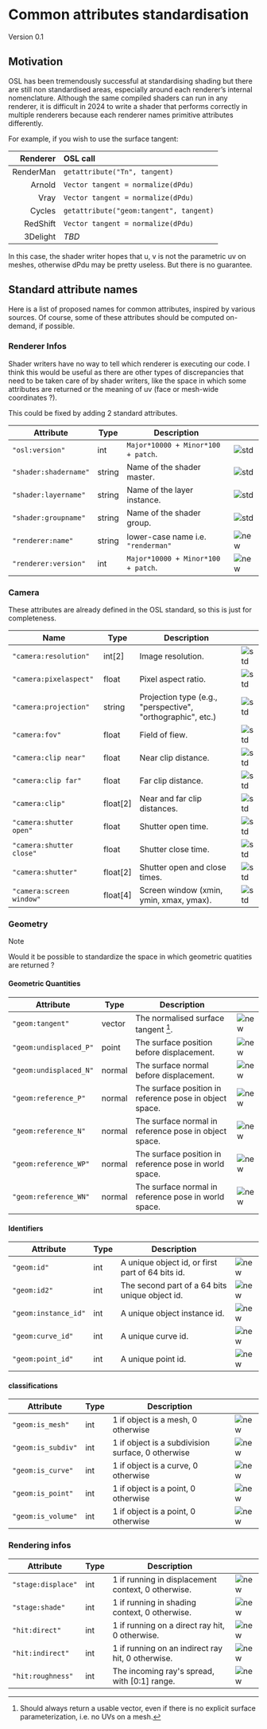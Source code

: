 # Common attributes standardisation

Version 0.1

## Motivation

OSL has been tremendously successful at standardising shading but there are still non standardised areas, especially around each renderer’s internal nomenclature.
Although the same compiled shaders can run in any renderer, it is difficult in 2024 to write a shader that performs correctly in multiple renderers because each renderer names primitive attributes differently.

For example, if you wish to use the surface tangent:

| Renderer | OSL call |
| -: | :- |
| RenderMan | `getattribute("Tn", tangent)` |
| Arnold | `Vector tangent = normalize(dPdu)` |
| Vray | `Vector tangent = normalize(dPdu)` |
| Cycles | `getattribute("geom:tangent", tangent)` |
| RedShift | `Vector tangent = normalize(dPdu)` |
| 3Delight | *TBD* |

In this case, the shader writer hopes that u, v is not the parametric uv on meshes, otherwise dPdu may be pretty useless. But there is no guarantee.

## Standard attribute names

Here is a list of proposed names for common attributes, inspired by various sources. Of course, some of these attributes should be computed on-demand, if possible.

### Renderer Infos

Shader writers have no way to tell which renderer is executing our code. I think this would be useful as there are other types of discrepancies that need to be taken care of by shader writers, like the space in which some attributes are returned or the meaning of uv (face or mesh-wide coordinates ?).

This could be fixed by adding 2 standard attributes.

| Attribute | Type | Description | |
| - | - | - | - |
| `"osl:version"` | int | `Major*10000 + Minor*100 + patch`. | ![std]( https://img.shields.io/badge/std-grey) |
| `"shader:shadername"` | string | Name of the shader master. | ![std]( https://img.shields.io/badge/std-grey) |
| `"shader:layername"` | string | Name of the layer instance. | ![std]( https://img.shields.io/badge/std-grey) |
| `"shader:groupname"` | string | Name of the shader group. | ![std]( https://img.shields.io/badge/std-grey) |
| `"renderer:name"` | string | lower-case name i.e. `"renderman"` | ![new]( https://img.shields.io/badge/new-blue) |
| `"renderer:version"` | int | `Major*10000 + Minor*100 + patch`. | ![new]( https://img.shields.io/badge/new-blue) |

### Camera

These attributes are already defined in the OSL standard, so this is just for completeness.

| Name | Type | Description | |
| - | - | - | - |
| `"camera:resolution"` | int[2] | Image resolution. | ![std]( https://img.shields.io/badge/std-grey) |
| `"camera:pixelaspect"` | float | Pixel aspect ratio. | ![std]( https://img.shields.io/badge/std-grey) |
| `"camera:projection"` | string | Projection type (e.g., "perspective", "orthographic", etc.) | ![std]( https://img.shields.io/badge/std-grey) |
| `"camera:fov"`  | float | Field of fiew. | ![std]( https://img.shields.io/badge/std-grey) |
| `"camera:clip near"`  | float | Near clip distance. | ![std]( https://img.shields.io/badge/std-grey) |
| `"camera:clip far"`  | float | Far clip distance. | ![std]( https://img.shields.io/badge/std-grey) |
| `"camera:clip"`  | float[2] | Near and far clip distances. | ![std]( https://img.shields.io/badge/std-grey) |
| `"camera:shutter open"`  | float | Shutter open time. | ![std]( https://img.shields.io/badge/std-grey) |
| `"camera:shutter close"`  | float | Shutter close time. | ![std]( https://img.shields.io/badge/std-grey) |
| `"camera:shutter"`  | float[2] | Shutter open and close times. | ![std]( https://img.shields.io/badge/std-grey) |
| `"camera:screen window"` | float[4] | Screen window (xmin, ymin, xmax, ymax). | ![std]( https://img.shields.io/badge/std-grey) |

### Geometry

> [!NOTE]
> Would it be possible to standardize the space in which geometric quatities are returned ?

#### Geometric Quantities

| Attribute | Type | Description | |
| - | - | - | - |
| `"geom:tangent"` | vector | The normalised surface tangent [^1]. | ![new]( https://img.shields.io/badge/new-blue) |
| `"geom:undisplaced_P"` | point | The surface position before displacement. | ![new]( https://img.shields.io/badge/new-blue) |
| `"geom:undisplaced_N"` | normal | The surface normal before displacement. | ![new]( https://img.shields.io/badge/new-blue) |
| `"geom:reference_P"` | normal | The surface position in reference pose in object space. | ![new]( https://img.shields.io/badge/new-blue) |
| `"geom:reference_N"` | normal | The surface normal in reference pose in object space. | ![new]( https://img.shields.io/badge/new-blue) |
| `"geom:reference_WP"` | normal | The surface position in reference pose in world space. | ![new]( https://img.shields.io/badge/new-blue) |
| `"geom:reference_WN"` | normal | The surface normal in reference pose in world space. | ![new]( https://img.shields.io/badge/new-blue) |

[^1]: Should always return a usable vector, even if there is no explicit surface parameterization, i.e. no UVs on a mesh.

#### Identifiers

| Attribute | Type | Description | |
| - | - | - | - |
| `"geom:id"` | int | A unique object id, or first part of 64 bits id. | ![new]( https://img.shields.io/badge/new-blue) |
| `"geom:id2"` | int | The second part of a 64 bits unique object id. | ![new]( https://img.shields.io/badge/new-blue) |
| `"geom:instance_id"` | int | A unique object instance id. | ![new]( https://img.shields.io/badge/new-blue) |
| `"geom:curve_id"` | int | A unique curve id. | ![new]( https://img.shields.io/badge/new-blue) |
| `"geom:point_id"` | int | A unique point id. | ![new]( https://img.shields.io/badge/new-blue) |

#### classifications

| Attribute | Type | Description | |
| - | - | - | - |
| `"geom:is_mesh"` | int | 1 if object is a mesh, 0 otherwise | ![new]( https://img.shields.io/badge/new-blue) |
| `"geom:is_subdiv"` | int | 1 if object is a subdivision surface, 0 otherwise | ![new]( https://img.shields.io/badge/new-blue) |
| `"geom:is_curve"` | int | 1 if object is a curve, 0 otherwise | ![new]( https://img.shields.io/badge/new-blue) |
| `"geom:is_point"` | int | 1 if object is a point, 0 otherwise | ![new]( https://img.shields.io/badge/new-blue) |
| `"geom:is_volume"` | int | 1 if object is a point, 0 otherwise | ![new]( https://img.shields.io/badge/new-blue) |

### Rendering infos

| Attribute | Type | Description | |
| - | - | - | - |
| `"stage:displace"` | int | 1 if running in displacement context, 0 otherwise. | ![new]( https://img.shields.io/badge/new-blue) |
| `"stage:shade"` | int | 1 if running in shading context, 0 otherwise. | ![new]( https://img.shields.io/badge/new-blue) |
| `"hit:direct"` | int | 1 if running on a direct ray hit, 0 otherwise. | ![new]( https://img.shields.io/badge/new-blue) |
| `"hit:indirect"` | int | 1 if running on an indirect ray hit, 0 otherwise. | ![new]( https://img.shields.io/badge/new-blue) |
| `"hit:roughness"` | int | The incoming ray's spread, with [0:1] range. | ![new]( https://img.shields.io/badge/new-blue) |
